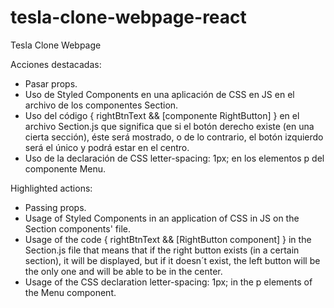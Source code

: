 # tesla-clone-webpage-react
Tesla Clone Webpage

Acciones destacadas:

- Pasar props.
- Uso de Styled Components en una aplicación de CSS en JS en el archivo de los componentes Section.
- Uso del código { rightBtnText && [componente RightButton] }
en el archivo Section.js que significa que si el botón derecho existe (en una cierta sección), éste será mostrado, o de lo contrario, el botón izquierdo será el único y podrá estar en el centro.
- Uso de la declaración de CSS letter-spacing: 1px; en los elementos p del componente Menu.

Highlighted actions:

- Passing props.
- Usage of Styled Components in an application of CSS in JS on the Section components' file.
- Usage of the code { rightBtnText && [RightButton component] }
in the Section.js file that means that if the right button exists (in a certain section), it will be displayed, but if it doesn´t exist, the left button will be the only one and will be able to be in the center.
- Usage of the CSS declaration letter-spacing: 1px; in the p elements of the Menu component.
